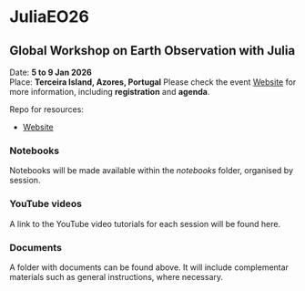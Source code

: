 # JuliaEO26
     
## Global Workshop on Earth Observation with Julia     
Date: **5 to 9 Jan 2026**     
Place: **Terceira Island, Azores, Portugal**
Please check the event [Website](https://aircentre.github.io/JuliaEO26/) for more information, including **registration** and **agenda**.

Repo for resources:
 + [Website](https://aircentre.github.io/JuliaEO26/ "Up-to-date program")

### Notebooks
Notebooks will be made available within the *notebooks* folder, organised by session.

### YouTube videos
A link to the YouTube video tutorials for each session will be found here.

### Documents
A folder with documents can be found above. It will include complementar materials such as general instructions, where necessary.

